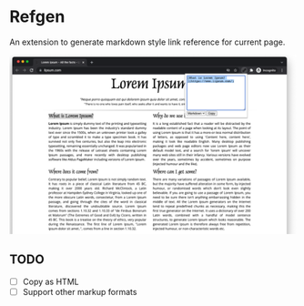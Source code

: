 # Refgen

An extension to generate markdown style link reference for current page.

![](screenshot.png)


## TODO

- [ ] Copy as HTML
- [ ] Support other markup formats
